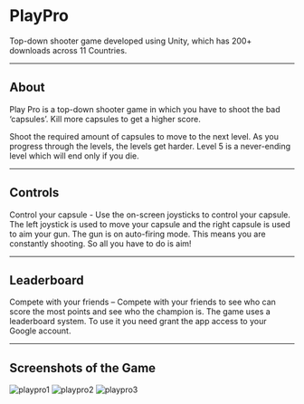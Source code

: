 # PlayPro
Top-down shooter game developed using Unity, which has 200+ downloads across 11 Countries.

---
## About
Play Pro is a top-down shooter game in which you have to shoot the bad ‘capsules’. Kill more capsules to get a higher score. 

Shoot the required amount of capsules to move to the next level. As you progress through the levels, the levels get harder. Level 5 is a never-ending level which will end only if you die.

---
## Controls
Control your capsule - Use the on-screen joysticks to control your capsule. The left joystick is used to move your capsule and the right capsule is used to aim your gun. The gun is on auto-firing mode. This means you are constantly shooting. So all you have to do is aim!

---
## Leaderboard
Compete with your friends – Compete with your friends to see who can score the most points and see who the champion is. The game uses a leaderboard system. To use it you need grant the app access to your Google account. 

---
## Screenshots of the Game
![playpro1](https://user-images.githubusercontent.com/36204389/47603818-b4a66080-da0e-11e8-898f-921481404058.PNG)
![playpro2](https://user-images.githubusercontent.com/36204389/47603819-b4a66080-da0e-11e8-9906-ea50eb27db1c.PNG)
![playpro3](https://user-images.githubusercontent.com/36204389/47603820-b53ef700-da0e-11e8-92cc-c95c88f137ef.PNG)

